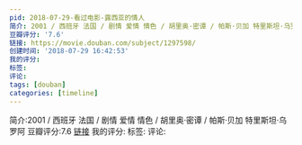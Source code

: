 ```yaml
---
pid: 2018-07-29-看过电影-露西亚的情人
简介: 2001 / 西班牙 法国 / 剧情 爱情 情色 / 胡里奥·密谭 / 帕斯·贝加 特里斯坦·乌罗阿
豆瓣评分: '7.6'
链接: https://movie.douban.com/subject/1297598/
创建时间: '2018-07-29 16:42:53'
我的评分:
标签:
评论:
tags: [douban]
categories: [timeline]
---
```

简介:2001 / 西班牙 法国 / 剧情 爱情 情色 / 胡里奥·密谭 / 帕斯·贝加 特里斯坦·乌罗阿
豆瓣评分:7.6
[链接](https://movie.douban.com/subject/1297598/)
我的评分:
标签:
评论:
